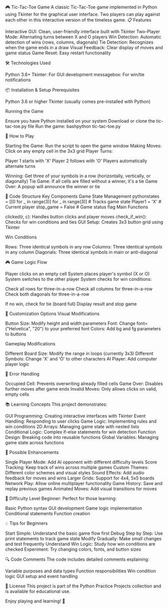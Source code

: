 🎮 Tic-Tac-Toe Game
A classic Tic-Tac-Toe game implemented in Python using Tkinter for the graphical user interface. Two players can play against each other in this interactive version of the timeless game.
📋 Features

Interactive GUI: Clean, user-friendly interface built with Tkinter
Two-Player Mode: Alternating turns between X and O players
Win Detection: Automatic detection of wins (rows, columns, diagonals)
Tie Detection: Recognizes when the game ends in a draw
Visual Feedback: Clear display of moves and game status
Game Reset: Easy restart functionality

🛠️ Technologies Used

Python 3.6+
Tkinter: For GUI development
messagebox: For win/tie notifications

📦 Installation & Setup
Prerequisites

Python 3.6 or higher
Tkinter (usually comes pre-installed with Python)

Running the Game

Ensure you have Python installed on your system
Download or clone the tic-tac-toe.py file
Run the game:
bashpython tic-tac-toe.py


🎯 How to Play

Starting the Game: Run the script to open the game window
Making Moves: Click on any empty cell in the 3x3 grid
Player Turns:

Player 1 starts with 'X'
Player 2 follows with 'O'
Players automatically alternate turns


Winning: Get three of your symbols in a row (horizontally, vertically, or diagonally)
Tie Game: If all cells are filled without a winner, it's a tie
Game Over: A popup will announce the winner or tie

🧩 Code Structure
Key Components
Game State Management
pythonstates = [[0 for _ in range(3)] for _ in range(3)]  # Tracks game state
Player1 = 'X'  # Current player
stop_game = False  # Game status flag
Main Functions

clicked(r, c): Handles button clicks and player moves
check_if_win(): Checks for win conditions and ties
GUI Setup: Creates 3x3 button grid using Tkinter

Win Conditions

Rows: Three identical symbols in any row
Columns: Three identical symbols in any column
Diagonals: Three identical symbols in main or anti-diagonal

🎮 Game Logic Flow

Player clicks on an empty cell
System places player's symbol (X or O)
System switches to the other player
System checks for win conditions:

Check all rows for three-in-a-row
Check all columns for three-in-a-row
Check both diagonals for three-in-a-row


If no win, check for tie (board full)
Display result and stop game

🔧 Customization Options
Visual Modifications

Button Size: Modify height and width parameters
Font: Change font=("Helvetica", "20") to your preferred font
Colors: Add bg and fg parameters to buttons

Gameplay Modifications

Different Board Size: Modify the range in loops (currently 3x3)
Different Symbols: Change 'X' and 'O' to other characters
AI Player: Add computer player logic

🐛 Error Handling

Occupied Cell: Prevents overwriting already filled cells
Game Over: Disables further moves after game ends
Invalid Moves: Only allows clicks on valid, empty cells

📚 Learning Concepts
This project demonstrates:

GUI Programming: Creating interactive interfaces with Tkinter
Event Handling: Responding to user clicks
Game Logic: Implementing rules and win conditions
2D Arrays: Managing game state with nested lists
Conditional Logic: Complex if-else statements for win detection
Function Design: Breaking code into reusable functions
Global Variables: Managing game state across functions

🚀 Possible Enhancements

Single Player Mode: Add AI opponent with different difficulty levels
Score Tracking: Keep track of wins across multiple games
Custom Themes: Different color schemes and visual styles
Sound Effects: Add audio feedback for moves and wins
Larger Grids: Support for 4x4, 5x5 boards
Network Play: Allow online multiplayer functionality
Game History: Save and replay previous games
Animated Moves: Add visual transitions for moves

🎯 Difficulty Level
Beginner: Perfect for those learning:

Basic Python syntax
GUI development
Game logic implementation
Conditional statements
Function creation

💡 Tips for Beginners

Start Simple: Understand the basic game flow first
Debug Step by Step: Use print statements to track game state
Modify Gradually: Make small changes and test frequently
Understand Win Logic: Study how win conditions are checked
Experiment: Try changing colors, fonts, and button sizes

🔍 Code Comments
The code includes detailed comments explaining:

Variable purposes and data types
Function responsibilities
Win condition logic
GUI setup and event handling

📝 License
This project is part of the Python Practice Projects collection and is available for educational use.

Enjoy playing and learning! 🎉

